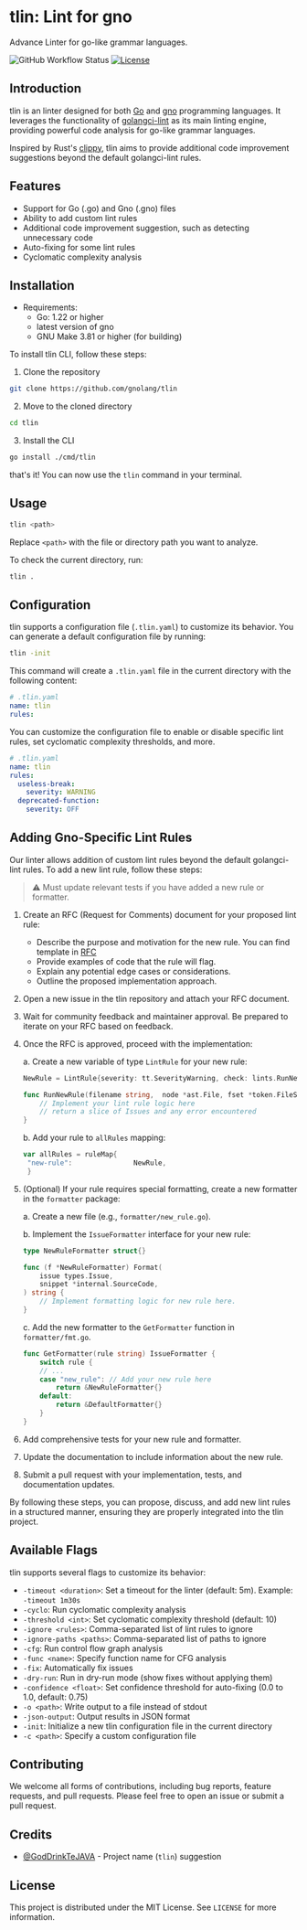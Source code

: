 # tlin: Lint for gno

Advance Linter for go-like grammar languages.

![GitHub Workflow Status](https://img.shields.io/github/workflow/status/gnolang/tlin/CI?label=build)
[![License](https://img.shields.io/badge/License-MIT-blue.svg)](https://github.com/gnoverse/tlin/blob/main/LICENSE)

## Introduction

tlin is an linter designed for both [Go](https://go.dev/) and [gno](https://gno.land/) programming languages. It leverages the functionality of [golangci-lint](https://github.com/golangci/golangci-lint) as its main linting engine, providing powerful code analysis for go-like grammar languages.

Inspired by Rust's [clippy](https://github.com/rust-lang/rust-clippy), tlin aims to provide additional code improvement suggestions beyond the default golangci-lint rules.

## Features

- Support for Go (.go) and Gno (.gno) files
- Ability to add custom lint rules
- Additional code improvement suggestion, such as detecting unnecessary code
- Auto-fixing for some lint rules
- Cyclomatic complexity analysis

## Installation

- Requirements:
  - Go: 1.22 or higher
  - latest version of gno
  - GNU Make 3.81 or higher (for building)

To install tlin CLI, follow these steps:

1. Clone the repository

```bash
git clone https://github.com/gnolang/tlin
```

2. Move to the cloned directory

```bash
cd tlin
```

3. Install the CLI

```bash
go install ./cmd/tlin
```

that's it! You can now use the `tlin` command in your terminal.

## Usage

```bash
tlin <path>
```

Replace `<path>` with the file or directory path you want to analyze.

To check the current directory, run:

```bash
tlin .
```

## Configuration

tlin supports a configuration file (`.tlin.yaml`) to customize its behavior. You can generate a default configuration file by running:

```bash
tlin -init
```

This command will create a `.tlin.yaml` file in the current directory with the following content:

```yaml
# .tlin.yaml
name: tlin
rules:
```

You can customize the configuration file to enable or disable specific lint rules, set cyclomatic complexity thresholds, and more.

```yaml	
# .tlin.yaml
name: tlin
rules:
  useless-break:
    severity: WARNING
  deprecated-function:
    severity: OFF
```

## Adding Gno-Specific Lint Rules

Our linter allows addition of custom lint rules beyond the default golangci-lint rules. To add a new lint rule, follow these steps:

> ⚠️ Must update relevant tests if you have added a new rule or formatter.

1. Create an RFC (Request for Comments) document for your proposed lint rule:
   - Describe the purpose and motivation for the new rule. You can find template in [RFC](./docs/rfc/template.md)
   - Provide examples of code that the rule will flag.
   - Explain any potential edge cases or considerations.
   - Outline the proposed implementation approach.

2. Open a new issue in the tlin repository and attach your RFC document.

3. Wait for community feedback and maintainer approval. Be prepared to iterate on your RFC based on feedback.

4. Once the RFC is approved, proceed with the implementation:

   a. Create a new variable of type `LintRule` for your new rule:

   ```go
   NewRule = LintRule{severity: tt.SeverityWarning, check: lints.RunNewRule}

   func RunNewRule(filename string,  node *ast.File, fset *token.FileSet, severity tt.Severity) ([]types.Issue, error) {
       // Implement your lint rule logic here
       // return a slice of Issues and any error encountered
   }
   ```

   b. Add your rule to `allRules` mapping:

   ```go
   var allRules = ruleMap{
	"new-rule":               NewRule,
    }
   ```

5. (Optional) If your rule requires special formatting, create a new formatter in the `formatter` package:

   a. Create a new file (e.g., `formatter/new_rule.go`).

   b. Implement the `IssueFormatter` interface for your new rule:

   ```go
   type NewRuleFormatter struct{}

   func (f *NewRuleFormatter) Format(
       issue types.Issue,
       snippet *internal.SourceCode,
   ) string {
       // Implement formatting logic for new rule here.
   }
   ```

   c. Add the new formatter to the `GetFormatter` function in `formatter/fmt.go`.

   ```go
   func GetFormatter(rule string) IssueFormatter {
       switch rule {
       // ...
       case "new_rule": // Add your new rule here
           return &NewRuleFormatter{}
       default:
           return &DefaultFormatter{}
       }
   }
   ```

6. Add comprehensive tests for your new rule and formatter.

7. Update the documentation to include information about the new rule.

8. Submit a pull request with your implementation, tests, and documentation updates.

By following these steps, you can propose, discuss, and add new lint rules in a structured manner, ensuring they are properly integrated into the tlin project.

## Available Flags

tlin supports several flags to customize its behavior:

- `-timeout <duration>`: Set a timeout for the linter (default: 5m). Example: `-timeout 1m30s`
- `-cyclo`: Run cyclomatic complexity analysis
- `-threshold <int>`: Set cyclomatic complexity threshold (default: 10)
- `-ignore <rules>`: Comma-separated list of lint rules to ignore
- `-ignore-paths <paths>`: Comma-separated list of paths to ignore
- `-cfg`: Run control flow graph analysis
- `-func <name>`: Specify function name for CFG analysis
- `-fix`: Automatically fix issues
- `-dry-run`: Run in dry-run mode (show fixes without applying them)
- `-confidence <float>`: Set confidence threshold for auto-fixing (0.0 to 1.0, default: 0.75)
- `-o <path>`: Write output to a file instead of stdout
- `-json-output`: Output results in JSON format
- `-init`: Initialize a new tlin configuration file in the current directory
- `-c <path>`: Specify a custom configuration file

## Contributing

We welcome all forms of contributions, including bug reports, feature requests, and pull requests. Please feel free to open an issue or submit a pull request.

## Credits

- [@GodDrinkTeJAVA](https://github.com/GodDrinkTeJAVA) - Project name (`tlin`) suggestion

## License

This project is distributed under the MIT License. See `LICENSE` for more information.
